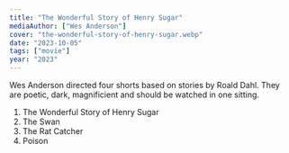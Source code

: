 ```yaml
---
title: "The Wonderful Story of Henry Sugar"
mediaAuthor: ["Wes Anderson"]
cover: "the-wonderful-story-of-henry-sugar.webp"
date: "2023-10-05"
tags: ["movie"]
year: "2023"
---
```


Wes Anderson directed four shorts based on stories by Roald Dahl. They are poetic, dark, magnificient and should be watched in one sitting.

1. The Wonderful Story of Henry Sugar
2. The Swan
3. The Rat Catcher
4. Poison
